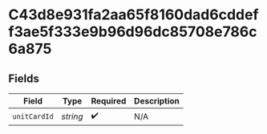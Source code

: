 # C43d8e931fa2aa65f8160dad6cddeff3ae5f333e9b96d96dc85708e786c6a875


## Fields

| Field              | Type               | Required           | Description        |
| ------------------ | ------------------ | ------------------ | ------------------ |
| `unitCardId`       | *string*           | :heavy_check_mark: | N/A                |
